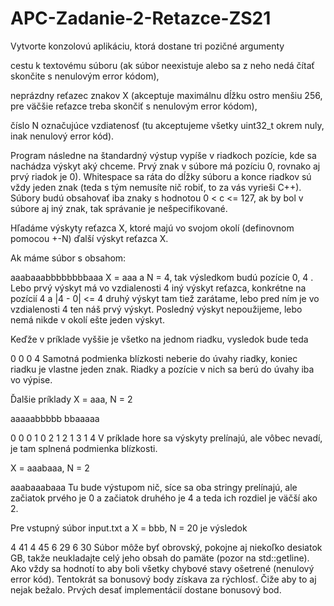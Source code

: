 # APC-Zadanie-2-Retazce-ZS21

Vytvorte konzolovú aplikáciu, ktorá dostane tri pozičné argumenty

cestu k textovému súboru (ak súbor neexistuje alebo sa z neho nedá čítať skončite s nenulovým error kódom),

neprázdny reťazec znakov X (akceptuje maximálnu dĺžku ostro menšiu 256, pre väčšie reťazce treba skončiť s nenulovým error kódom),

číslo N označujúce vzdiatenosť (tu akceptujeme všetky uint32_t okrem nuly, inak nenulový error kód).

Program následne na štandardný výstup vypíše v riadkoch pozície, kde sa nachádza výskyt aký chceme. Prvý znak v súbore má pozíciu 0, rovnako aj prvý riadok je 0). Whitespace sa ráta do dĺžky súboru a konce riadkov sú vždy jeden znak (teda s tým nemusíte nič robiť, to za vás vyrieši C++). Súbory budú obsahovať iba znaky s hodnotou 0 < c <= 127, ak by bol v súbore aj iný znak, tak správanie je nešpecifikované. 

Hľadáme výskyty reťazca X, ktoré majú vo svojom okolí (definovnom pomocou +-N) ďalší výskyt reťazca X. 

Ak máme súbor s obsahom:


aaabaaabbbbbbbbaaa
X = aaa a  N = 4, tak výsledkom budú pozície 0, 4 . Lebo prvý výskyt má vo vzdialenosti 4 iný výskyt reťazca, konkrétne na pozícií 4 a |4 - 0| <= 4 druhý výskyt tam tiež zarátame, lebo pred ním je vo vzdialenosti 4 ten náš prvý výskyt. Posledný výskyt nepoužijeme, lebo nemá nikde v okolí ešte jeden výskyt. 

Keďže v príklade vyššie je všetko na jednom riadku, vysledok bude teda 


0 0
0 4
Samotná podmienka blízkosti neberie do úvahy riadky, koniec riadku je vlastne jeden znak. Riadky a pozície v nich sa berú do úvahy iba vo výpise. 

Ďalšie príklady 
X = aaa, N = 2


aaaaabbbbb
bbaaaaa

0 0
0 1
0 2
1 2
1 3
1 4
V príklade hore sa výskyty prelínajú, ale vôbec nevadí, je tam splnená podmienka blízkosti.

X = aaabaaa, N = 2


aaabaaabaaa
Tu bude výstupom nič, síce sa oba stringy prelínajú, ale začiatok prvého je 0 a začiatok druhého je 4 a teda ich rozdiel je väčší ako 2.

Pre vstupný súbor input.txt a X = bbb, N = 20 je výsledok


4 41
4 45
6 29
6 30
Súbor môže byť obrovský, pokojne aj niekoľko desiatok GB, takže neukladajte celý jeho obsah do pamäte (pozor na std::getline). Ako vždy sa hodnotí to aby boli všetky chybové stavy ošetrené (nenulový error kód). Tentokrát sa bonusový body získava za rýchlosť. Čiže aby to aj nejak bežalo. Prvých desať implementácií dostane bonusový bod. 
